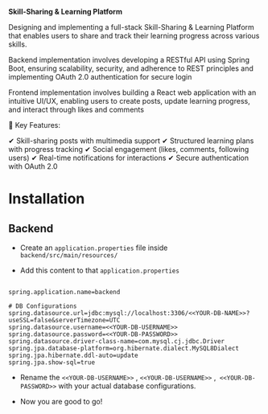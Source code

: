 **Skill-Sharing & Learning Platform**

Designing and implementing a full-stack Skill-Sharing & Learning Platform that enables users to share and track their learning progress across various skills.

Backend implementation involves developing a RESTful API using Spring Boot, ensuring scalability, security, and adherence to REST principles and implementing OAuth 2.0 authentication for secure login

Frontend implementation involves building a React web application with an intuitive UI/UX, enabling users to create posts, update learning progress, and interact through likes and comments

🔹 Key Features:

✔ Skill-sharing posts with multimedia support
✔ Structured learning plans with progress tracking
✔ Social engagement (likes, comments, following users)
✔ Real-time notifications for interactions
✔ Secure authentication with OAuth 2.0


# Installation

## Backend

- Create an `application.properties` file inside `backend/src/main/resources/`

- Add this content to that `application.properties`

``` properties

spring.application.name=backend

# DB Configurations
spring.datasource.url=jdbc:mysql://localhost:3306/<<YOUR-DB-NAME>>?useSSL=false&serverTimezone=UTC
spring.datasource.username=<<YOUR-DB-USERNAME>>
spring.datasource.password=<<YOUR-DB-PASSWORD>>
spring.datasource.driver-class-name=com.mysql.cj.jdbc.Driver
spring.jpa.database-platform=org.hibernate.dialect.MySQL8Dialect
spring.jpa.hibernate.ddl-auto=update
spring.jpa.show-sql=true
```

- Rename the `<<YOUR-DB-USERNAME>>` , `<<YOUR-DB-USERNAME>>` ,` <<YOUR-DB-PASSWORD>>` with your actual database configurations.

- Now you are good to go!